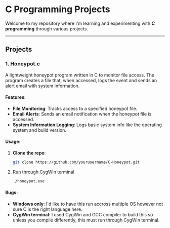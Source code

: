 # C Programming Projects 

Welcome to my repository where I'm learning and experimenting with **C programming** through various projects.  

---

##  Projects

### 1. **Honeypot.c** 
A lightweight honeypot program written in C to monitor file access. The program creates a file that, when accessed, logs the event and sends an alert email with system information.

#### Features:
-  **File Monitoring**: Tracks access to a specified honeypot file.
-  **Email Alerts**: Sends an email notification when the honeypot file is accessed.
-  **System Information Logging**: Logs basic system info like the operating system and build version.
  
#### Usage:
1. **Clone the repo**:
   ```bash
   git clone https://github.com/yourusername/C-Honeypot.git
2. Run through CygWin terminal
   ```bash
   ./honeypot.exe

#### Bugs:
- **Windows only**: I'd like to have this run accross multiple OS however not sure C is the right language here.  
- **CygWin terminal**: I used CygWin and GCC compiler to build this so unless you compile differently, this must run through CygWin terminal.  
